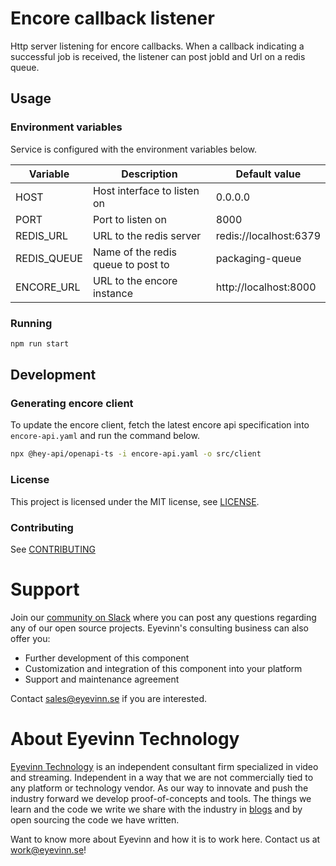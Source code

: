 # Encore callback listener

Http server listening for encore callbacks. When a callback indicating a successful job is received,
the listener can post jobId and Url on a redis queue.

## Usage
### Environment variables

Service is configured with the environment variables below.

| Variable | Description | Default value |
| --- | --- | --- |
| HOST | Host interface to listen on | 0.0.0.0 |
| PORT | Port to listen on | 8000 |
| REDIS_URL | URL to the redis server | redis://localhost:6379 |
| REDIS_QUEUE | Name of the redis queue to post to | packaging-queue |
| ENCORE_URL | URL to the encore instance | http://localhost:8000 |

### Running
```bash
npm run start
```

## Development
### Generating encore client
To update the encore client, fetch the latest encore api specification into `encore-api.yaml` and run the
command below.

```bash
npx @hey-api/openapi-ts -i encore-api.yaml -o src/client
```

<!--

## Requirements
Add any external project dependencies such as node.js version etc here

## Installation / Usage

Add clear instructions on how to use the project here

## Development

Add clear instructions on how to start development of the project here

-->

### License
This project is licensed under the MIT license, 
see [LICENSE](LICENSE).

### Contributing

See [CONTRIBUTING](CONTRIBUTING.md)

# Support

Join our [community on Slack](http://slack.streamingtech.se) where you can post any questions regarding any of our open source projects. Eyevinn's consulting business can also offer you:

- Further development of this component
- Customization and integration of this component into your platform
- Support and maintenance agreement

Contact [sales@eyevinn.se](mailto:sales@eyevinn.se) if you are interested.

# About Eyevinn Technology

[Eyevinn Technology](https://www.eyevinntechnology.se) is an independent consultant firm specialized in video and streaming. Independent in a way that we are not commercially tied to any platform or technology vendor. As our way to innovate and push the industry forward we develop proof-of-concepts and tools. The things we learn and the code we write we share with the industry in [blogs](https://dev.to/video) and by open sourcing the code we have written.

Want to know more about Eyevinn and how it is to work here. Contact us at work@eyevinn.se!
